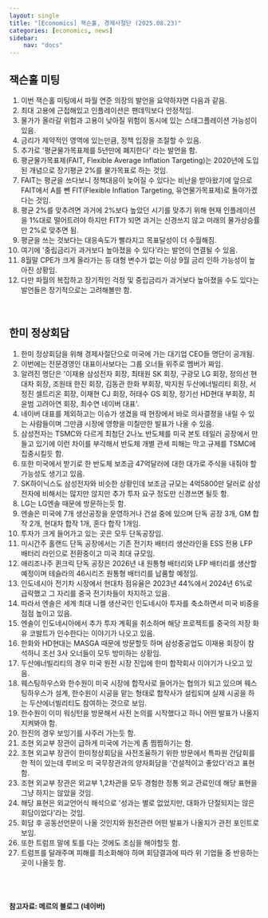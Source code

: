 ```yaml
---
layout: single
title: "[Economics] 잭슨홀, 경제사절단 (2025.08.23)"
categories: [economics, news]
sidebar:
    nav: "docs"
---
```


## 잭슨홀 미팅
1. 이번 잭슨홀 미팅에서 파월 연준 의장의 발언을 요약하자면 다음과 같음.
1. 최대 고용에 근접해있고 인플레이션은 팬데믹보다 안정적임.
1. 물가가 올라갈 위험과 고용이 낮아질 위험이 동시에 있는 스태그플레이션 가능성이 있음.
1. 금리가 제약적인 영역에 있는만큼, 정책 입장을 조절할 수 있음.
1. 추가로 '평균물가목표제를 5년만에 폐지한다' 라는 발언을 함.
1. 평균물가목표제(FAIT, Flexible Average Inflation Targeting)는 2020년에 도입된 개념으로 장기평균 2%를 물가목표로 하는 것임.
1. FAIT는 평균을 쓰다보니 정책대응이 늦어질 수 있다는 비난을 받아왔기에 앞으로 FAIT에서 A를 뺀 FIT(Flexible Inflation Targeting, 유연물가목표제)로 돌아가겠다는 것임.
1. 평균 2%를 맞추려면 과거에 2%보다 높았던 시기를 맞추기 위해 현재 인플레이션을 1%대로 떨어트려야 하지만 FIT가 되면 과거는 신경쓰지 않고 미래의 물가상승률만 2%로 맞추면 됨.
1. 평균을 쓰는 것보다는 대응속도가 빨라지고 목표달성이 더 수월해짐.
1. 여기에 '중립금리가 과거보다 높아졌을 수 있다'라는 발언이 연결될 수 있음.
1. 8월말 CPE가 크게 올라가는 등 대형 변수가 없는 이상 9월 금리 인하 가능성이 높아진 상황임.
1. 다만 파월의 복잡하고 장기적인 걱정 및 중립금리가 과거보다 높아졌을 수도 있다는 발언들은 장기적으로는 고려해볼만 함.

<br/>

## 한미 정상회담
1. 한미 정상회담을 위해 경제사절단으로 미국에 가는 대기업 CEO들 명단이 공개됨.
1. 이번에는 전문경영인 대표이사보다는 그룹 오너들 위주로 멤버가 짜임.
1. 알려진 명단은 '이재용 삼성전자 회장, 최태원 SK 회장, 구광모 LG 회장, 정의선 현대차 회장, 조원태 한진 회장, 김동관 한화 부회장, 박지원 두산에너빌리티 회장, 서정진 셀트리온 회장, 이재현 CJ 회장, 허태수 GS 회장, 정기선 HD현대 부회장, 최윤범 고려아연 회장, 최수연 네이버 대표'.
1. 네이버 대표를 제외하고는 이슈가 생겼을 때 현장에서 바로 의사결정을 내릴 수 있는 사람들이며 그만큼 시장에 영향을 미칠만한 발표가 나올 수 있음.
1. 삼성전자는 TSMC와 다르게 최첨단 2나노 반도체를 미국 본토 테일러 공장에서 만들고 있기에 이런 차이를 부각해서 반도체 개별 관세 피해는 막고 규제를 TSMC에 집중시킬듯 함.
1. 또한 미국에서 받기로 한 반도체 보조금 47억달러에 대한 대가로 주식을 내줘야 할 가능성도 생기고 있음.
1. SK하이닉스도 삼성전자와 비슷한 상황인데 보조금 규모는 4억5800만 달러로 삼성전자에 비해서는 많지만 않지만 추가 투자 요구 정도만 신경쓰면 될듯 함.
1. LG는 LG엔솔 때문에 방문하는듯 함.
1. 엔솔은 미국에 7개 생산공장을 운영하거나 건설 중에 있으며 단독 공장 3개, GM 합작 2개, 현대차 합작 1개, 혼다 합작 1개임.
1. 투자가 크게 들어가고 있는 곳은 모두 단독공장임.
1. 미시간주 홀랜드 단독 공장에서는 기존 전기차 배터리 생산라인을 ESS 전용 LFP 배터리 라인으로 전환중이고 미국 최대 규모임.
1. 애리조나주 퀸크릭 단독 공장은 2026년 내 원통형 배터리와 LFP 배터리를 생산할 예정이며 테슬라의 46시리즈 원통형 배터리를 납품할 예정임.
1. 인도네시아 전기차 시장에서 현대차 점유율은 2023년 44%에서 2024년 6%로 급락했고 그 자리를 중국 전기차들이 차지하고 있음.
1. 따라서 엔솔은 세계 최대 니켈 생산국인 인도네시아 투자를 축소하면서 미국 비중을 점점 높이고 있음.
1. 엔솔이 인도네시아에서 추가 투자 계획을 취소하며 해당 프로젝트를 중국의 저장 화유 코발트가 인수한다는 이야기가 나오고 있음.
1. 한화와 HD현대는 MASGA 때문에 방문할듯 하며 삼성중공업도 이재용 회장이 참석하니 조선 3사 오너들이 모두 방미하는 상황임.
1. 두산에너빌리티의 경우 미국 원전 시장 진입에 한미 합작회사 이야기가 나오고 있음.
1. 웨스팅하우스와 한수원이 미국 시장에 합작사로 들어가는 협의가 되고 있으며 웨스팅하우스가 설계, 한수원이 시공을 맡는 형태로 합작사가 설립되며 실제 시공을 하는 두산에너빌리티도 참여하는 것으로 보임.
1. 한수원이 이미 워싱턴을 방문해서 사전 논의를 시작했다고 하니 어떤 발표가 나올지 지켜봐야 함.
1. 한진의 경우 보잉기를 사주러 가는듯 함.
1. 조현 외교부 장관이 급하게 미국에 가는게 좀 찜찜하기는 함.
1. 조현 외교부 장관이 한미정상회담을 사전조율하기 위한 방문에서 특파원 간담회를 한 적이 있는데 루비오 미 국무장관과의 양자회담을 '건설적이고 좋았다'라고 표현함.
1. 조현 외교부 장관은 외교부 1,2차관을 모두 경험한 정통 외교 관료인데 해당 표현을 그냥 하지는 않았을 것임.
1. 해당 표현은 외교언어식 해석으로 '성과는 별로 없었지만, 대화가 단절되지는 않은 회담이었다'라는 것임.
1. 회담 후 공동선언문이 나올 것인지와 원전관련 어떤 발표가 나올지가 관전 포인트로 보임.
1. 또한 트럼프 말에 토를 다는 것에도 조심을 해야할듯 함.
1. 트럼프를 달래주며 피해를 최소화해야 하며 회담결과에 따라 위 기업들 중 반응하는 곳이 나올듯 함.



<br/>
<br/>

#### 참고자료: 메르의 블로그 (네이버)